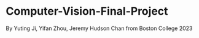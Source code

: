 # Computer-Vision-Final-Project
By Yuting Ji, Yifan Zhou, Jeremy Hudson Chan from Boston College 2023 
